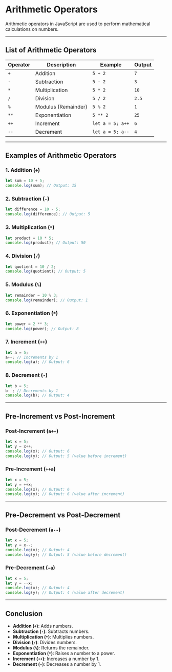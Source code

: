 # Arithmetic Operators

Arithmetic operators in JavaScript are used to perform mathematical calculations on numbers.

---

## **List of Arithmetic Operators**

| Operator | Description         | Example          | Output |
| -------- | ------------------- | ---------------- | ------ |
| `+`      | Addition            | `5 + 2`          | `7`    |
| `-`      | Subtraction         | `5 - 2`          | `3`    |
| `*`      | Multiplication      | `5 * 2`          | `10`   |
| `/`      | Division            | `5 / 2`          | `2.5`  |
| `%`      | Modulus (Remainder) | `5 % 2`          | `1`    |
| `**`     | Exponentiation      | `5 ** 2`         | `25`   |
| `++`     | Increment           | `let a = 5; a++` | `6`    |
| `--`     | Decrement           | `let a = 5; a--` | `4`    |

---

## **Examples of Arithmetic Operators**

### **1. Addition (`+`)**

```jsx
let sum = 10 + 5;
console.log(sum); // Output: 15
```

### **2. Subtraction (`-`)**

```jsx
let difference = 10 - 5;
console.log(difference); // Output: 5
```

### **3. Multiplication (`*`)**

```jsx
let product = 10 * 5;
console.log(product); // Output: 50
```

### **4. Division (`/`)**

```jsx
let quotient = 10 / 2;
console.log(quotient); // Output: 5
```

### **5. Modulus (`%`)**

```jsx
let remainder = 10 % 3;
console.log(remainder); // Output: 1
```

### **6. Exponentiation (`*`)**

```jsx
let power = 2 ** 3;
console.log(power); // Output: 8
```

### **7. Increment (`++`)**

```jsx
let a = 5;
a++; // Increments by 1
console.log(a); // Output: 6
```

### **8. Decrement (`-`)**

```jsx
let b = 5;
b--; // Decrements by 1
console.log(b); // Output: 4
```

---

## **Pre-Increment vs Post-Increment**

### **Post-Increment (`a++`)**

```jsx
let x = 5;
let y = x++;
console.log(x); // Output: 6
console.log(y); // Output: 5 (value before increment)
```

### **Pre-Increment (`++a`)**

```jsx
let x = 5;
let y = ++x;
console.log(x); // Output: 6
console.log(y); // Output: 6 (value after increment)
```

---

## **Pre-Decrement vs Post-Decrement**

### **Post-Decrement (`a--`)**

```jsx
let x = 5;
let y = x--;
console.log(x); // Output: 4
console.log(y); // Output: 5 (value before decrement)
```

### **Pre-Decrement (`-a`)**

```jsx
let x = 5;
let y = --x;
console.log(x); // Output: 4
console.log(y); // Output: 4 (value after decrement)
```

---

## **Conclusion**

- **Addition (`+`)**: Adds numbers.
- **Subtraction (`-`)**: Subtracts numbers.
- **Multiplication (`*`)**: Multiplies numbers.
- **Division (`/`)**: Divides numbers.
- **Modulus (`%`)**: Returns the remainder.
- **Exponentiation (`*`)**: Raises a number to a power.
- **Increment (`++`)**: Increases a number by 1.
- **Decrement (`-`)**: Decreases a number by 1.
